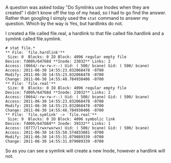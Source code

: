 
A question was asked today "Do Symlinks use Inodes when they are  created" I didn't know off the top of my head, so I had to go find the  answer. Rather than googling I simply used the `stat` command to answer my question. Which by the way is Yes, but hardlinks do not.

I created a file called file.real, a hardlink to that file called file.hardlink and a symlink called file.symlink.

    # stat file.*  
    ** File: `file.hardlink'**  
     Size: 0  Blocks: 0 IO Block: 4096 regular empty file  
    Device: fd00h/64768d **Inode: 23032** Links: 2  
    Access: (0664/-rw-rw-r--) Uid: ( 500/ bcane) Gid: ( 500/ bcane)  
    Access: 2011-06-30 14:55:23.032068478 -0700  
    Modify: 2011-06-30 14:55:23.032068478 -0700  
    Change: 2011-06-30 14:55:48.784938406 -0700  
    ** File: `file.real'**  
     Size: 0  Blocks: 0 IO Block: 4096 regular empty file  
    Device: fd00h/64768d **Inode: 23032** Links: 2  
    Access: (0664/-rw-rw-r--) Uid: ( 500/ bcane) Gid: ( 500/ bcane)  
    Access: 2011-06-30 14:55:23.032068478 -0700  
    Modify: 2011-06-30 14:55:23.032068478 -0700  
    Change: 2011-06-30 14:55:48.784938406 -0700  
    ** File: `file.symlink' -> `file.real'**  
     Size: 9  Blocks: 0 IO Block: 4096 symbolic link  
    Device: fd00h/64768d** Inode: 39332** Links: 1  
    Access: (0777/lrwxrwxrwx) Uid: ( 500/ bcane) Gid: ( 500/ bcane)  
    Access: 2011-06-30 14:55:50.574833081 -0700  
    Modify: 2011-06-30 14:55:31.079089339 -0700  
    Change: 2011-06-30 14:55:31.079089339 -0700

So as you can see a symlink will create a new Inode, however a hardlink will not.

